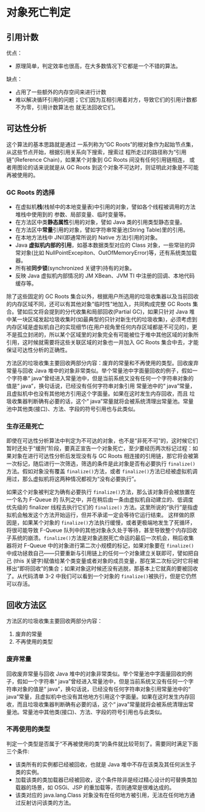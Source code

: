 # 对象死亡判定

## 引用计数

优点：

- 原理简单，判定效率也很高，在大多数情况下它都是一个不错的算法。

缺点：

- 占用了一些额外的内存空间来进行计数
- 难以解决循环引用的问题；它们因为互相引用着对方，导致它们的引用计数都不为零，引用计数算法也 就无法回收它们。

## 可达性分析

这个算法的基本思路就是通过 一系列称为“GC Roots”的根对象作为起始节点集，从这些节点开始，根据引用关系向下搜索，搜索过 程所走过的路径称为“引用链”(Reference Chain)，如果某个对象到 GC Roots 间没有任何引用链相连， 或者用图论的话来说就是从 GC Roots 到这个对象不可达时，则证明此对象是不可能再被使用的。

### GC Roots 的选择

- 在虚拟机**栈**(栈帧中的本地变量表)中引用的对象，譬如各个线程被调用的方法堆栈中使用到的 参数、局部变量、临时变量等。
- 在方法区中类**静态属性**引用的对象，譬如 Java 类的引用类型静态变量。
- 在方法区中**常量**引用的对象，譬如字符串常量池(String Table)里的引用。
- 在本地方法栈中 JNI(即通常所说的 Native 方法)引用的对象。
- Java **虚拟机内部的引用**，如基本数据类型对应的 Class 对象，一些常驻的异常对象(比如 NullPointExcepiton、OutOfMemoryError)等，还有系统类加载器。
- 所有被**同步锁**(synchronized 关键字)持有的对象。
- 反映 Java 虚拟机内部情况的 JM XBean、JVM TI 中注册的回调、本地代码缓存等。

除了这些固定的 GC Roots 集合以外，根据用户所选用的垃圾收集器以及当前回收的内存区域不同，还可以有其他对象“临时性”地加入，共同构成完整 GC Roots 集合。譬如后文将会提到的分代收集和局部回收(Partial GC)，如果只针对 Java 堆中某一块区域发起垃圾收集时(如最典型的只针对新生代的垃圾收集)，必须考虑到内存区域是虚拟机自己的实现细节(在用户视角里任何内存区域都是不可见的)，更不是孤立封闭的，所以某个区域里的对象完全有可能被位于堆中其他区域的对象所引用，这时候就需要将这些关联区域的对象也一并加入 GC Roots 集合中去，才能保证可达性分析的正确性。

方法区的垃圾收集主要回收两部分内容：废弃的常量和不再使用的类型。回收废弃常量与回收 Java 堆中的对象非常类似。举个常量池中字面量回收的例子，假如一个字符串“ java”曾经进入常量池中，但是当前系统又没有任何一个字符串对象的值是“ java”，换句话说，已经没有任何字符串对象引用 常量池中的“ java”常量，且虚拟机中也没有其他地方引用这个字面量。如果在这时发生内存回收，而且 垃圾收集器判断确有必要的话，这个“ java”常量就将会被系统清理出常量池。常量池中其他类(接口)、方法、字段的符号引用也与此类似。

### 生存还是死亡

即使在可达性分析算法中判定为不可达的对象，也不是“非死不可”的，这时候它们暂时还处于“缓刑”阶段，要真正宣告一个对象死亡，至少要经历两次标记过程：如果对象在进行可达性分析后发现没有与 GC Roots 相连接的引用链，那它将会被第一次标记，随后进行一次筛选，筛选的条件是此对象是否有必要执行 `finalize()`方法。假如对象没有覆盖 `finalize()`方法，或者 `finalize()`方法已经被虚拟机调用过，那么虚拟机将这两种情况都视为“没有必要执行”。

如果这个对象被判定为确有必要执行 `finalize()`方法，那么该对象将会被放置在一个名为 F-Queue 的 队列之中，并在稍后由一条由虚拟机自动建立的、低调度优先级的 finalizer 线程去执行它们的 `finalize()` 方法。这里所说的“执行”是指虚拟机会触发这个方法开始运行，但并不承诺一定会等待它运行结束。 这样做的原因是，如果某个对象的 `finalize()`方法执行缓慢，或者更极端地发生了死循环，将很可能导致 F-Queue 队列中的其他对象永久处于等待，甚至导致整个内存回收子系统的崩溃。`finalize()`方法是对象逃脱死亡命运的最后一次机会，稍后收集器将对 F-Queue 中的对象进行第二次小规模的标记，如果对象要在 `finalize()`中成功拯救自己——只要重新与引用链上的任何一个对象建立关联即可，譬如把自己 (this 关键字)赋值给某个类变量或者对象的成员变量，那在第二次标记时它将被移出“即将回收”的集合；如果对象这时候还没有逃脱，那基本上它就真的要被回收了。从代码清单 3-2 中我们可以看到一个对象的 `finalize()`被执行，但是它仍然可以存活。

## 回收方法区

方法区的垃圾收集主要回收两部分内容：

1. 废弃的常量
2. 不再使用的类型

### 废弃常量

回收废弃常量与回收 Java 堆中的对象非常类似。举个常量池中字面量回收的例子，假如一个字符串“ java”曾经进入常量池中，但是当前系统又没有任何一个字符串对象的值是“ java”，换句话说，已经没有任何字符串对象引用常量池中的“ java”常量，且虚拟机中也没有其他地方引用这个字面量。如果在这时发生内存回收，而且垃圾收集器判断确有必要的话，这个“ java”常量就将会被系统清理出常量池。常量池中其他类(接口)、方法、字段的符号引用也与此类似。

### 不再使用的类型

判定一个类型是否属于“不再被使用的类”的条件就比较苛刻了。需要同时满足下面三个条件:

- 该类所有的实例都已经被回收，也就是 Java 堆中不存在该类及其任何派生子类的实例。
- 加载该类的类加载器已经被回收，这个条件除非是经过精心设计的可替换类加载器的场景，如 OSGi、JSP 的重加载等，否则通常是很难达成的。
- 该类对应的 java.lang.Class 对象没有在任何地方被引用，无法在任何地方通过反射访问该类的方法。
